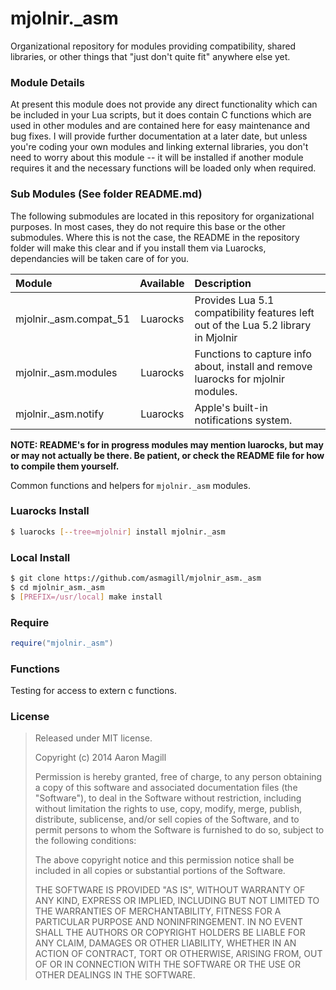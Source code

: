 mjolnir._asm
============

Organizational repository for modules providing compatibility, shared libraries, or other things that "just don't quite fit" anywhere else yet.

### Module Details
At present this module does not provide any direct functionality which can be included in your Lua scripts, but it does contain C functions which are used in other modules and are contained here for easy maintenance and bug fixes.  I will provide further documentation at a later date, but unless you're coding your own modules and linking external libraries, you don't need to worry about this module -- it will be installed if another module requires it and the necessary functions will be loaded only when required.

### Sub Modules (See folder README.md)
The following submodules are located in this repository for organizational purposes.  In most cases, they do not require this base or the other submodules.  Where this is not the case, the README in the repository folder will make this clear and if you install them via Luarocks, dependancies will be taken care of for you.

|Module                 | Available | Description                                                                        |
|:----------------------|:---------:|:-----------------------------------------------------------------------------------|
|mjolnir._asm.compat_51 | Luarocks  | Provides Lua 5.1 compatibility features left out of the Lua 5.2 library in Mjolnir |
|mjolnir._asm.modules   | Luarocks  | Functions to capture info about, install and remove luarocks for mjolnir modules.  |
|mjolnir._asm.notify    | Luarocks  | Apple's built-in notifications system.                                             |

**NOTE: README's for in progress modules may mention luarocks, but may or may not actually be there.  Be patient, or check the README file for how to compile them yourself.**

Common functions and helpers for `mjolnir._asm` modules.

### Luarocks Install
~~~bash
$ luarocks [--tree=mjolnir] install mjolnir._asm
~~~

### Local Install
~~~bash
$ git clone https://github.com/asmagill/mjolnir_asm._asm
$ cd mjolnir_asm._asm
$ [PREFIX=/usr/local] make install
~~~

### Require

~~~lua
require("mjolnir._asm")
~~~

### Functions

Testing for access to extern c functions.

### License

> Released under MIT license.
>
> Copyright (c) 2014 Aaron Magill
>
> Permission is hereby granted, free of charge, to any person obtaining a copy
> of this software and associated documentation files (the "Software"), to deal
> in the Software without restriction, including without limitation the rights
> to use, copy, modify, merge, publish, distribute, sublicense, and/or sell
> copies of the Software, and to permit persons to whom the Software is
> furnished to do so, subject to the following conditions:
>
> The above copyright notice and this permission notice shall be included in
> all copies or substantial portions of the Software.
>
> THE SOFTWARE IS PROVIDED "AS IS", WITHOUT WARRANTY OF ANY KIND, EXPRESS OR
> IMPLIED, INCLUDING BUT NOT LIMITED TO THE WARRANTIES OF MERCHANTABILITY,
> FITNESS FOR A PARTICULAR PURPOSE AND NONINFRINGEMENT. IN NO EVENT SHALL THE
> AUTHORS OR COPYRIGHT HOLDERS BE LIABLE FOR ANY CLAIM, DAMAGES OR OTHER
> LIABILITY, WHETHER IN AN ACTION OF CONTRACT, TORT OR OTHERWISE, ARISING FROM,
> OUT OF OR IN CONNECTION WITH THE SOFTWARE OR THE USE OR OTHER DEALINGS IN
> THE SOFTWARE.
